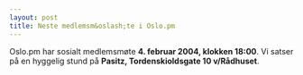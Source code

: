 ```yaml
---
layout: post
title: Neste medlemsm&oslash;te i Oslo.pm
---
```

<p>Oslo.pm har sosialt medlemsmøte <strong>4. februar 2004, klokken
18:00</strong>. Vi satser på en hyggelig stund på <strong>Pasitz,
Tordenskioldsgate 10 v/Rådhuset</strong>.</p>

